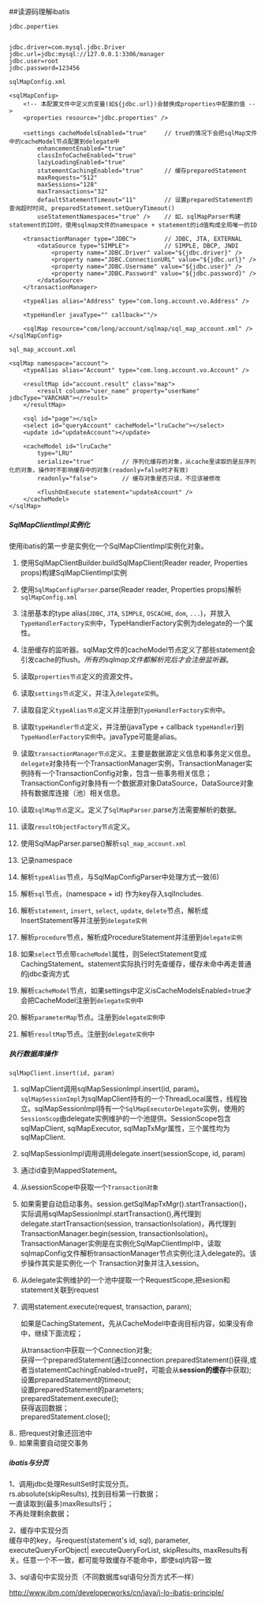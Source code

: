 ##读源码理解ibatis

`jdbc.poperties`
<pre><code>
jdbc.driver=com.mysql.jdbc.Driver
jdbc.url=jdbc:mysql://127.0.0.1:3306/manager
jdbc.user=root
jdbc.password=123456
</code></pre>

`sqlMapConfig.xml`


	<sqlMapConfig>
		<!-- 本配置文件中定义的变量(如${jdbc.url})会替换成properties中配置的值 -->
		<properties resource="jdbc.properties" />

		<settings cacheModelsEnabled="true"     // true的情况下会把sqlMap文件中的cacheModel节点配置到delegate中
			enhancementEnabled="true"
			classInfoCacheEnabled="true"
			lazyLoadingEnabled="true"
			statementCachingEnabled="true"      // 缓存preparedStatement
			maxRequests="512"
			maxSessions="128"
			maxTransactions="32"
			defaultStatementTimeout="11"		// 设置preparedStatement的查询超时时间, preparedStatement.setQueryTimeout()
			useStatementNamespaces="true" />	// 如，sqlMapParser构建statement的ID时，使用sqlmap文件的namespace + statement的id值构成全局唯一的ID

		<transactionManager type="JDBC">		// JDBC, JTA, EXTERNAL
			<dataSource type="SIMPLE">			// SIMPLE, DBCP, JNDI
				<property name="JDBC.Driver" value="${jdbc.driver}" />
				<property name="JDBC.ConnectionURL" value="${jdbc.url}" />
				<property name="JDBC.Username" value="${jdbc.user}" />
				<property name="JDBC.Password" value="${jdbc.password}" />
			</dataSource>
		</transactionManager>
	
		<typeAlias alias="Address" type="com.long.account.vo.Address" />

		<typeHandler javaType="" callback=""/>

		<sqlMap resource="com/long/account/sqlmap/sql_map_account.xml" />
	</sqlMapConfig>


`sql_map_account.xml`



	<sqlMap namespace="account">
		<typeAlias alias="Account" type="com.long.account.vo.Account" />
		
		<resultMap id="account.result" class="map">
			<result column="user_name" property="userName" jdbcType="VARCHAR"></result>
		</resultMap>

		<sql id="page"></sql>
		<select id="queryAccount" cacheModel="lruCache"></select>
		<update id="updateAccount"></update>

		<cacheModel id="lruCache" 
			type="LRU" 
			serialize="true"		// 序列化缓存的对象，从cache里读取的是反序列化的对象，操作时不影响缓存中的对象(readonly=false时才有效)
			readonly="false">		// 缓存对象是否只读，不应该被修改

			<flushOnExecute statement="updateAccount" />
		</cacheModel>
	</sqlMap>



##### SqlMapClientImpl实例化
使用ibatis的第一步是实例化一个SqlMapClientImpl实例化对象。

1. 使用SqlMapClientBuilder.buildSqlMapClient(Reader reader, Properties props)构建SqlMapClientImpl实例
2. 使用`SqlMapConfigParser`.parse(Reader reader, Properties props)解析`sqlMapConfig.xml`
3. 注册基本的type alias(`JDBC`, `JTA`, `SIMPLE`, `OSCACHE`, `dom`, `...`)，并放入`TypeHandlerFactory实例`中，TypeHandlerFactory实例为delegate的一个属性。
4. 注册缓存的监听器。sqlMap文件的cacheModel节点定义了那些statement会引发cache的flush。*所有的sqlmap文件都解析完后才会注册监听器*。
5. 读取`properties节点`定义的资源文件。
6. 读取`settings节点`定义，并注入`delegate实例`。
7. 读取自定义`typeAlias节点`定义并注册到`TypeHandlerFactory实例`中。
8. 读取`typeHandler节点`定义，并注册(javaType + callback `typeHandler`)到`TypeHandlerFactory实例`中。javaType可能是alias。
9. 读取`transactionManager节点`定义。主要是数据源定义信息和事务定义信息。`delegate`对象持有一个TransactionManager实例，TransactionManager实例持有一个TransactionConfig对象，包含一些事务相关信息；TransactionConfig对象持有一个数据源对象DataSource，DataSource对象持有数据库连接（池）相关信息。
10. 读取`sqlMap节点`定义。定义了`SqlMapParser`.parse方法需要解析的数据。
11. 读取`resultObjectFactory节点`定义。

12. 使用SqlMapParser.parse()解析`sql_map_account.xml`
13. 记录namespace
14. 解析`typeAlias`节点，与SqlMapConfigParser中处理方式一致(6)
15. 解析`sql`节点，(namespace + id) 作为key存入sqlIncludes.
16. 解析`statement`, `insert`, `select`, `update`, `delete`节点，解析成InsertStatement等并注册到`delegate实例`
17. 解析`procedure`节点，解析成ProcedureStatement并注册到`delegate实例`
18. 如果`select`节点带`cacheModel`属性，则SelectStatement变成CachingStatement。statement实际执行时先查缓存，缓存未命中再走普通的jdbc查询方式
19. 解析`cacheModel`节点，如果settings中定义isCacheModelsEnabled=true才会把CacheModel注册到`delegate实例`中
20. 解析`parameterMap`节点。注册到`delegate实例`中
21. 解析`resultMap`节点。注册到`delegate实例`中

##### 执行数据库操作
    sqlMapClient.insert(id, param)

1. sqlMapClient调用sqlMapSessionImpl.insert(id, param)。`sqlMapSessionImpl`为sqlMapClient持有的一个ThreadLocal属性，线程独立。sqlMapSessionImpl持有一个`SqlMapExecutorDelegate`实例，使用的`SessionScop`由delegate实例维护的一个池提供。SessionScope包含sqlMapClient, sqlMapExecutor, sqlMapTxMgr属性，三个属性均为sqlMapClient.
2. sqlMapSessionImpl调用调用delegate.insert(sessionScope, id, param)
3. 通过id查到MappedStatement。
4. 从sessionScope中获取一个`Transaction对象`
5. 如果需要自动启动事务。session.getSqlMapTxMgr().startTransaction()，实际调用sqlMapSessionImpl.startTransaction(),再代理到delegate.startTransaction(session, transactionIsolation)，再代理到TransactionManager.begin(session, transactionIsolation)。TransactionManager实例是在实例化SqlMapClientImpl中，读取sqlmapConfig文件解析transactionManager节点实例化注入delegate的。该步操作其实是实例化一个 Transaction对象并注入session。
6. 从delegate实例维护的一个池中提取一个RequestScope,把sesion和statement关联到request
7. 调用statement.execute(request, transaction, param);  



	如果是CachingStatement，先从CacheModel中查询目标内容，如果没有命中，继续下面流程； 

	从transaction中获取一个Connection对象;  
	获得一个preparedStatement(通过connection.preparedStatement()获得,或者当statementCachingEnabled=true时，可能会从**session的缓存**中获取);  
	设置preparedStatement的timeout;  
	设置preparedStatement的parameters;  
	preparedStatement.execute();  
	获得返回数据；  
	preparedStatement.close();    


   
8.. 把request对象还回池中  
9.. 如果需要自动提交事务


##### ibatis与分页
1、调用jdbc处理ResultSet时实现分页。  
   rs.absolute(skipResults), 找到目标第一行数据；  
   一直读取到(最多)maxResults行；  
   不再处理剩余数据；  

2、缓存中实现分页  
   缓存中的key，与request(statement's id, sql), parameter, executeQueryForObject| executeQueryForList, skipResults, maxResults有关。任意一个不一致，都可能导致缓存不能命中，即使sql内容一致

3、sql语句中实现分页（不同数据库sql语句分页方式不一样）


http://www.ibm.com/developerworks/cn/java/j-lo-ibatis-principle/